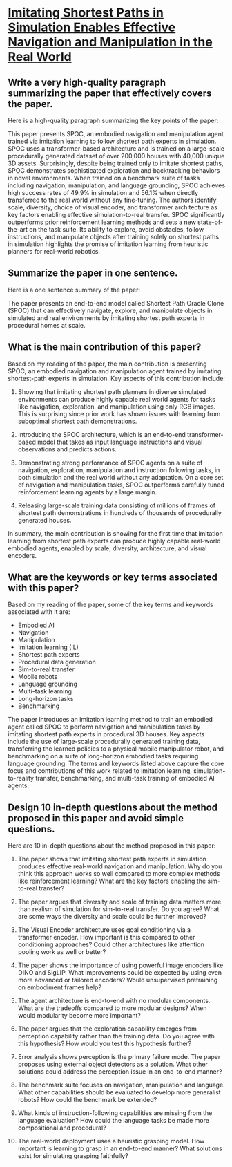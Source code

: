 # [Imitating Shortest Paths in Simulation Enables Effective Navigation and   Manipulation in the Real World](https://arxiv.org/abs/2312.02976)

## Write a very high-quality paragraph summarizing the paper that effectively covers the paper.

 Here is a high-quality paragraph summarizing the key points of the paper:

This paper presents SPOC, an embodied navigation and manipulation agent trained via imitation learning to follow shortest path experts in simulation. SPOC uses a transformer-based architecture and is trained on a large-scale procedurally generated dataset of over 200,000 houses with 40,000 unique 3D assets. Surprisingly, despite being trained only to imitate shortest paths, SPOC demonstrates sophisticated exploration and backtracking behaviors in novel environments. When trained on a benchmark suite of tasks including navigation, manipulation, and language grounding, SPOC achieves high success rates of 49.9% in simulation and 56.1% when directly transferred to the real world without any fine-tuning. The authors identify scale, diversity, choice of visual encoder, and transformer architecture as key factors enabling effective simulation-to-real transfer. SPOC significantly outperforms prior reinforcement learning methods and sets a new state-of-the-art on the task suite. Its ability to explore, avoid obstacles, follow instructions, and manipulate objects after training solely on shortest paths in simulation highlights the promise of imitation learning from heuristic planners for real-world robotics.


## Summarize the paper in one sentence.

 Here is a one sentence summary of the paper:

The paper presents an end-to-end model called Shortest Path Oracle Clone (SPOC) that can effectively navigate, explore, and manipulate objects in simulated and real environments by imitating shortest path experts in procedural homes at scale.


## What is the main contribution of this paper?

 Based on my reading of the paper, the main contribution is presenting SPOC, an embodied navigation and manipulation agent trained by imitating shortest-path experts in simulation. Key aspects of this contribution include:

1) Showing that imitating shortest path planners in diverse simulated environments can produce highly capable real world agents for tasks like navigation, exploration, and manipulation using only RGB images. This is surprising since prior work has shown issues with learning from suboptimal shortest path demonstrations. 

2) Introducing the SPOC architecture, which is an end-to-end transformer-based model that takes as input language instructions and visual observations and predicts actions.

3) Demonstrating strong performance of SPOC agents on a suite of navigation, exploration, manipulation and instruction following tasks, in both simulation and the real world without any adaptation. On a core set of navigation and manipulation tasks, SPOC outperforms carefully tuned reinforcement learning agents by a large margin.

4) Releasing large-scale training data consisting of millions of frames of shortest path demonstrations in hundreds of thousands of procedurally generated houses.

In summary, the main contribution is showing for the first time that imitation learning from shortest path experts can produce highly capable real-world embodied agents, enabled by scale, diversity, architecture, and visual encoders.


## What are the keywords or key terms associated with this paper?

 Based on my reading of the paper, some of the key terms and keywords associated with it are:

- Embodied AI
- Navigation
- Manipulation
- Imitation learning (IL)
- Shortest path experts
- Procedural data generation
- Sim-to-real transfer
- Mobile robots
- Language grounding
- Multi-task learning
- Long-horizon tasks
- Benchmarking

The paper introduces an imitation learning method to train an embodied agent called SPOC to perform navigation and manipulation tasks by imitating shortest path experts in procedural 3D houses. Key aspects include the use of large-scale procedurally generated training data, transferring the learned policies to a physical mobile manipulator robot, and benchmarking on a suite of long-horizon embodied tasks requiring language grounding. The terms and keywords listed above capture the core focus and contributions of this work related to imitation learning, simulation-to-reality transfer, benchmarking, and multi-task training of embodied AI agents.


## Design 10 in-depth questions about the method proposed in this paper and avoid simple questions.

 Here are 10 in-depth questions about the method proposed in this paper:

1. The paper shows that imitating shortest path experts in simulation produces effective real-world navigation and manipulation. Why do you think this approach works so well compared to more complex methods like reinforcement learning? What are the key factors enabling the sim-to-real transfer?

2. The paper argues that diversity and scale of training data matters more than realism of simulation for sim-to-real transfer. Do you agree? What are some ways the diversity and scale could be further improved? 

3. The Visual Encoder architecture uses goal conditioning via a transformer encoder. How important is this compared to other conditioning approaches? Could other architectures like attention pooling work as well or better?

4. The paper shows the importance of using powerful image encoders like DINO and SigLIP. What improvements could be expected by using even more advanced or tailored encoders? Would unsupervised pretraining on embodiment frames help?

5. The agent architecture is end-to-end with no modular components. What are the tradeoffs compared to more modular designs? When would modularity become more important?

6. The paper argues that the exploration capability emerges from perception capability rather than the training data. Do you agree with this hypothesis? How would you test this hypothesis further?

7. Error analysis shows perception is the primary failure mode. The paper proposes using external object detectors as a solution. What other solutions could address the perception issue in an end-to-end manner?

8. The benchmark suite focuses on navigation, manipulation and language. What other capabilities should be evaluated to develop more generalist robots? How could the benchmark be extended? 

9. What kinds of instruction-following capabilities are missing from the language evaluation? How could the language tasks be made more compositional and procedural?

10. The real-world deployment uses a heuristic grasping model. How important is learning to grasp in an end-to-end manner? What solutions exist for simulating grasping faithfully?
